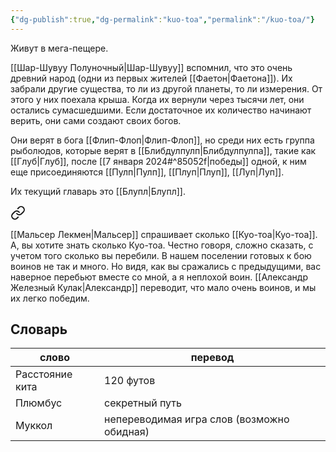 ```yaml
---
{"dg-publish":true,"dg-permalink":"kuo-toa","permalink":"/kuo-toa/"}
---
```


Живут в мега-пещере.

[[Шар-Шувуу Полуночный\|Шар-Шувуу]] вспомнил, что это очень древний народ (одни из первых жителей [[Фаетон\|Фаетона]]). Их забрали другие существа, то ли из другой планеты, то ли измерения. От этого у них поехала крыша. Когда их вернули через тысячи лет, они остались сумасшедшими. Если достаточное их количество начинают верить, они сами создают своих богов.

Они верят в бога [[Флип-Флоп\|Флип-Флоп]], но среди них есть группа рыболюдов, которые верят в [[Блибдулпулп\|Блибдулпулпа]], такие как [[Глуб\|Глуб]], после [[7 января 2024#^85052f\|победы]] одной, к ним еще присоединяются [[Пулп\|Пулп]], [[Плуп\|Плуп]], [[Луп\|Луп]].

Их текущий главарь это [[Блупл\|Блупл]].


<div class="transclusion internal-embed is-loaded"><a class="markdown-embed-link" href="/21-yanvarya-2024/#4175f0" aria-label="Open link"><svg xmlns="http://www.w3.org/2000/svg" width="24" height="24" viewBox="0 0 24 24" fill="none" stroke="currentColor" stroke-width="2" stroke-linecap="round" stroke-linejoin="round" class="svg-icon lucide-link"><path d="M10 13a5 5 0 0 0 7.54.54l3-3a5 5 0 0 0-7.07-7.07l-1.72 1.71"></path><path d="M14 11a5 5 0 0 0-7.54-.54l-3 3a5 5 0 0 0 7.07 7.07l1.71-1.71"></path></svg></a><div class="markdown-embed">



[[Мальсер Лекмен\|Мальсер]] спрашивает сколько [[Куо-тоа\|Куо-тоа]]. А, вы хотите знать сколько Куо-тоа. Честно говоря, сложно сказать, с учетом того сколько вы перебили. В нашем поселении готовых к бою воинов не так и много. Но видя, как вы сражались с предыдущими, вас наверное перебьют вместе со мной, а я неплохой воин. [[Александр Железный Кулак\|Александр]] переводит, что мало очень воинов, и мы их легко победим.  

</div></div>


## Словарь
| слово | перевод |
| ---- | ---- |
| Расстояние кита | 120 футов |
| Плюмбус | секретный путь |
| Муккол | непереводимая игра слов (возможно обидная) |